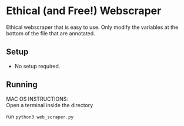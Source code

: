 # Ethical (and Free!) Webscraper

Ethical webscraper that is easy to use. Only modify the variables at the bottom of the file that are annotated.

## Setup

* No setup required.
 
## Running
MAC OS INSTRUCTIONS: <br>
Open a terminal inside the directory

run  ```python3 web_scraper.py```<br>

##
